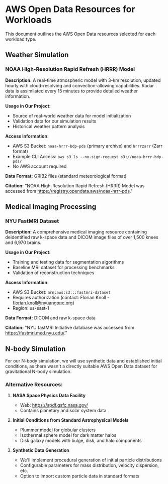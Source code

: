 # AWS Open Data Resources for Workloads

<!-- SPDX-License-Identifier: Apache-2.0 -->
<!-- Copyright 2025 Scott Friedman and Project Contributors -->

This document outlines the AWS Open Data resources selected for each workload type.

## Weather Simulation

### NOAA High-Resolution Rapid Refresh (HRRR) Model

**Description:** A real-time atmospheric model with 3-km resolution, updated hourly with cloud-resolving and convection-allowing capabilities. Radar data is assimilated every 15 minutes to provide detailed weather information.

**Usage in Our Project:**
- Source of real-world weather data for model initialization
- Validation data for our simulation results
- Historical weather pattern analysis

**Access Information:**
- AWS S3 Bucket: `noaa-hrrr-bdp-pds` (primary archive) and `hrrrzarr` (Zarr format)
- Example CLI Access: `aws s3 ls --no-sign-request s3://noaa-hrrr-bdp-pds/`
- No AWS account required

**Data Format:** GRIB2 files (standard meteorological format)

**Citation:** "NOAA High-Resolution Rapid Refresh (HRRR) Model was accessed from https://registry.opendata.aws/noaa-hrrr-pds."

## Medical Imaging Processing

### NYU FastMRI Dataset

**Description:** A comprehensive medical imaging resource containing deidentified raw k-space data and DICOM image files of over 1,500 knees and 6,970 brains.

**Usage in Our Project:**
- Training and testing data for segmentation algorithms
- Baseline MRI dataset for processing benchmarks
- Validation of reconstruction techniques

**Access Information:**
- AWS S3 Bucket: `arn:aws:s3:::fastmri-dataset`
- Requires authorization (contact: Florian Knoll - florian.knoll@nyuangone.org)
- Region: us-east-1

**Data Format:** DICOM and raw k-space data

**Citation:** "NYU fastMRI Initiative database was accessed from https://fastmri.med.nyu.edu/."

## N-body Simulation

For our N-body simulation, we will use synthetic data and established initial conditions, as there wasn't a directly suitable AWS Open Data dataset for gravitational N-body simulation.

### Alternative Resources:

1. **NASA Space Physics Data Facility**
   - Web: https://spdf.gsfc.nasa.gov/
   - Contains planetary and solar system data

2. **Initial Conditions from Standard Astrophysical Models**
   - Plummer model for globular clusters
   - Isothermal sphere model for dark matter halos
   - Disk galaxy models with bulge, disk, and halo components

3. **Synthetic Data Generation**
   - We'll implement procedural generation of initial particle distributions
   - Configurable parameters for mass distribution, velocity dispersion, etc.
   - Option to import custom particle data in standard formats